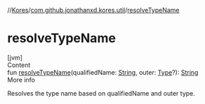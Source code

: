 //[Kores](../index.md)/[com.github.jonathanxd.kores.util](index.md)/[resolveTypeName](resolve-type-name.md)



# resolveTypeName  
[jvm]  
Content  
fun [resolveTypeName](resolve-type-name.md)(qualifiedName: [String](https://kotlinlang.org/api/latest/jvm/stdlib/kotlin/-string/index.html), outer: [Type](https://docs.oracle.com/javase/8/docs/api/java/lang/reflect/Type.html)?): [String](https://kotlinlang.org/api/latest/jvm/stdlib/kotlin/-string/index.html)  
More info  


Resolves the type name based on qualifiedName and outer type.

  



